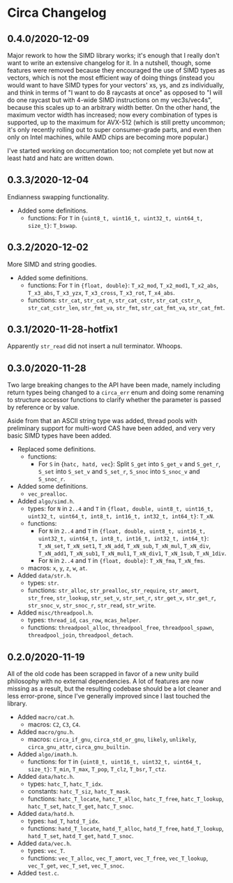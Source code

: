 # Circa Changelog

## 0.4.0/2020-12-09

Major rework to how the SIMD library works; it's enough that I really don't want
to write an extensive changelog for it. In a nutshell, though, some features
were removed because they encouraged the use of SIMD types as vectors,
which is not the most efficient way of doing things (instead you would want to
have SIMD types for your vectors' xs, ys, and zs individually, and think in
terms of "I want to do 8 raycasts at once" as opposed to "I will do one raycast
but with 4-wide SIMD instructions on my vec3s/vec4s", because this scales
up to an arbitrary width better. On the other hand, the maximum vector width
has increased; now every combination of types is supported, up to the maximum
for AVX-512 (which is still pretty uncommon; it's only recently rolling out to
super consumer-grade parts, and even then only on Intel machines, while AMD
chips are becoming more popular.)

I've started working on documentation too; not complete yet but now at least
hatd and hatc are written down.

## 0.3.3/2020-12-04

Endianness swapping functionality.

- Added some definitions.
  * functions: For `T` in `{uint8_t, uint16_t, uint32_t, uint64_t, size_t}`: `T_bswap`.

## 0.3.2/2020-12-02

More SIMD and string goodies.

- Added some definitions.
  * functions: For `T` in `{float, double}`: `T_x2_mod`, `T_x2_mod1`, `T_x2_abs`, `T_x3_abs`, `T_x3_yzx`, `T_x3_cross`, `T_x3_rot`, `T_x4_abs`.
  * functions: `str_cat`, `str_cat_n`, `str_cat_cstr`, `str_cat_cstr_n`, `str_cat_cstr_len`, `str_fmt_va`, `str_fmt`, `str_cat_fmt_va`, `str_cat_fmt`.

## 0.3.1/2020-11-28-hotfix1

Apparently `str_read` did not insert a null terminator. Whoops.

## 0.3.0/2020-11-28

Two large breaking changes to the API have been made, namely including return
types being changed to a `circa_err` enum and doing some renaming to structure
accessor functions to clarify whether the parameter is passed by reference or
by value.

Aside from that an ASCII string type was added, thread pools with preliminary
support for multi-word CAS have been added, and very very basic SIMD types
have been added.

- Replaced some definitions.
  * functions:
    - For `S` in {`hatc, hatd, vec`}: Split `S_get` into `S_get_v` and `S_get_r`, `S_set` into `S_set_v` and `S_set_r`, `S_snoc` into `S_snoc_v` and `S_snoc_r`.
- Added some definitions.
  * `vec_prealloc`.
- Added `algo/simd.h`.
  * types: for `N` in `2..4` and `T` in `{float, double, uint8_t, uint16_t, uint32_t, uint64_t, int8_t, int16_t, int32_t, int64_t}`: `T_xN`.
  * functions:
    - For `N` in `2..4` and `T` in `{float, double, uint8_t, uint16_t, uint32_t, uint64_t, int8_t, int16_t, int32_t, int64_t}`: `T_xN_set`, `T_xN_set1`, `T_xN_add`, `T_xN_sub`, `T_xN_mul`, `T_xN_div`, `T_xN_add1`, `T_xN_sub1`, `T_xN_mul1`, `T_xN_div1`, `T_xN_1sub`, `T_xN_1div`.
    - For `N` in `2..4` and `T` in `{float, double}`: `T_xN_fma`, `T_xN_fms`.
  * macros: `x`, `y`, `z`, `w`, `at`.
- Added `data/str.h`.
  * types: `str`.
  * functions: `str_alloc`, `str_prealloc`, `str_require`, `str_amort`, `str_free`, `str_lookup`, `str_set_v`, `str_set_r`, `str_get_v`, `str_get_r`, `str_snoc_v`, `str_snoc_r`, `str_read`, `str_write`.
- Added `misc/threadpool.h`.
  * types: `thread_id`, `cas_row`, `mcas_helper`.
  * functions: `threadpool_alloc`, `threadpool_free`, `threadpool_spawn`, `threadpool_join`, `threadpool_detach`.

## 0.2.0/2020-11-19

All of the old code has been scrapped in favor of a new unity build philosophy
with no external dependencies. A lot of features are now missing as a result,
but the resulting codebase should be a lot cleaner and less error-prone, since
I've generally improved since I last touched the library.

- Added `macro/cat.h`.
  * macros: `C2`, `C3`, `C4`.
- Added `macro/gnu.h`.
  * macros: `circa_if_gnu`, `circa_std_or_gnu`, `likely`, `unlikely`, `circa_gnu_attr`, `circa_gnu_builtin`.
- Added `algo/imath.h`.
  * functions: for `T` in `{uint8_t, uint16_t, uint32_t, uint64_t, size_t}`: `T_min`, `T_max`, `T_pop`, `T_clz`, `T_bsr`, `T_ctz`.
- Added `data/hatc.h`.
  * types: `hatc_T`, `hatc_T_idx`.
  * constants: `hatc_T_siz`, `hatc_T_mask`.
  * functions: `hatc_T_locate`, `hatc_T_alloc`, `hatc_T_free`, `hatc_T_lookup`, `hatc_T_set`, `hatc_T_get`, `hatc_T_snoc`.
- Added `data/hatd.h`.
  * types: `had_T`, `hatd_T_idx`.
  * functions: `hatd_T_locate`, `hatd_T_alloc`, `hatd_T_free`, `hatd_T_lookup`, `hatd_T_set`, `hatd_T_get`, `hatd_T_snoc`.
- Added `data/vec.h`.
  * types: `vec_T`.
  * functions: `vec_T_alloc`, `vec_T_amort`, `vec_T_free`, `vec_T_lookup`, `vec_T_get`, `vec_T_set`, `vec_T_snoc`.
- Added `test.c`.
